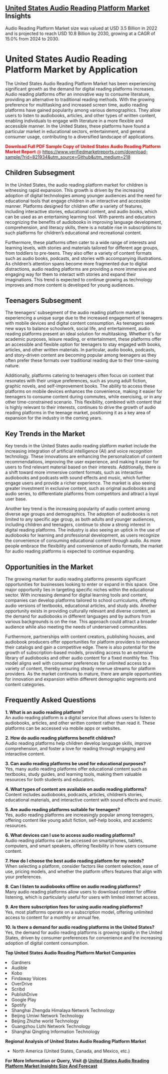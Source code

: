 <h2><a href="https://www.verifiedmarketreports.com/download-sample/?rid=821934&amp;utm_source=Github&amp;utm_medium=218" target="_blank">United States Audio Reading Platform Market</a> Insights</h2><p>Audio Reading Platform Market size was valued at USD 3.5 Billion in 2022 and is projected to reach USD 10.8 Billion by 2030, growing at a CAGR of 15.0% from 2024 to 2030.</p><p><h1>United States Audio Reading Platform Market by Application</h1> <p>The United States Audio Reading Platform Market has been experiencing significant growth as the demand for digital reading platforms increases. Audio reading platforms offer an innovative way to consume literature, providing an alternative to traditional reading methods. With the growing preference for multitasking and increased screen time, audio reading platforms have gained popularity among various demographics. They allow users to listen to audiobooks, articles, and other types of written content, enabling individuals to engage with literature in a more flexible and accessible manner. In the United States, these platforms have found a particular market in educational sectors, entertainment, and general consumer usage, contributing to a diversified landscape of applications.</p> <p><p><span class=""><span style="color: #ff0000;"><strong>Download Full PDF Sample Copy of United States Audio Reading Platform Market Report</strong> @ </span><a href="https://www.verifiedmarketreports.com/download-sample/?rid=821934&amp;utm_source=Github&amp;utm_medium=218" target="_blank">https://www.verifiedmarketreports.com/download-sample/?rid=821934&amp;utm_source=Github&amp;utm_medium=218</a></span></p></p> <h2>Children Subsegment</h2> <p>In the United States, the audio reading platform market for children is witnessing rapid expansion. This growth is driven by the increasing adoption of digital technologies among younger audiences and the need for educational tools that engage children in an interactive and accessible manner. Platforms designed for children offer a variety of features, including interactive stories, educational content, and audio books, which can be used as an entertaining learning tool. With parents and educators recognizing the benefits of audiobooks in improving language development, comprehension, and literacy skills, there is a notable rise in subscriptions to such platforms for children’s educational and recreational content.</p> <p>Furthermore, these platforms often cater to a wide range of interests and learning levels, with stories and materials tailored for different age groups, from toddlers to pre-teens. They also offer a variety of content formats such as audio books, podcasts, and stories with accompanying illustrations. As children’s attention spans become more fragmented due to digital distractions, audio reading platforms are providing a more immersive and engaging way for them to interact with stories and expand their imaginations. This trend is expected to continue growing as technology improves and more content is developed for young audiences.</p> <h2>Teenagers Subsegment</h2> <p>The teenagers’ subsegment of the audio reading platform market is experiencing a unique surge due to the increased engagement of teenagers with mobile devices and digital content consumption. As teenagers seek new ways to balance schoolwork, social life, and entertainment, audio reading platforms present an ideal solution for multitasking. Whether it's for academic purposes, leisure reading, or entertainment, these platforms offer an accessible and flexible option for teenagers to stay engaged with books, articles, and other written materials. In particular, audio books, podcasts, and story-driven content are becoming popular among teenagers as they often prefer these formats over traditional reading due to their time-saving nature.</p> <p>Additionally, platforms catering to teenagers often focus on content that resonates with their unique preferences, such as young adult fiction, graphic novels, and self-improvement books. The ability to access these platforms on mobile devices enhances the convenience, making it easier for teenagers to consume content during commutes, while exercising, or in any other time-constrained scenario. This flexibility, combined with content that is highly relevant to their interests, continues to drive the growth of audio reading platforms in the teenage market, positioning it as a key area of expansion for the industry in the coming years.</p> <h2>Key Trends in the Market</h2> <p>Key trends in the United States audio reading platform market include the increasing integration of artificial intelligence (AI) and voice recognition technology. These innovations are enhancing the personalization of content recommendations, improving the user experience, and making it easier for users to find relevant material based on their interests. Additionally, there is a shift toward more immersive content formats, such as interactive audiobooks and podcasts with sound effects and music, which further engage users and provide a richer experience. The market is also seeing greater investment in exclusive content, such as original audiobooks and audio series, to differentiate platforms from competitors and attract a loyal user base.</p> <p>Another key trend is the increasing popularity of audio content among diverse age groups and demographics. The adoption of audiobooks is not limited to any specific age group, as both adults and younger audiences, including children and teenagers, continue to show a strong interest in digital reading platforms. The industry is also seeing an uptick in the use of audiobooks for learning and professional development, as users recognize the convenience of consuming educational content through audio. As more people embrace the flexibility and convenience of audio formats, the market for audio reading platforms is expected to continue expanding.</p> <h2>Opportunities in the Market</h2> <p>The growing market for audio reading platforms presents significant opportunities for businesses looking to enter or expand in this space. One major opportunity lies in targeting specific niches within the educational sector. With increasing demand for digital learning tools and content, companies can develop platforms tailored to school curriculums, offering audio versions of textbooks, educational articles, and study aids. Another opportunity exists in providing culturally relevant and diverse content, as the demand for audiobooks in different languages and by authors from various backgrounds is on the rise. This approach could attract a broader audience while also meeting the needs of underserved communities.</p> <p>Furthermore, partnerships with content creators, publishing houses, and audiobook producers offer opportunities for platform providers to enhance their catalogs and gain a competitive edge. There is also potential for the growth of subscription-based models, providing access to an extensive library of audiobooks and other audio content for a fixed monthly fee. This model aligns well with consumer preferences for unlimited access to a variety of content, thereby ensuring steady revenue streams for platform providers. As the market continues to mature, there are ample opportunities for innovation and expansion within different demographic segments and content categories.</p> <h2>Frequently Asked Questions</h2> <p><strong>1. What is an audio reading platform?</strong><br> An audio reading platform is a digital service that allows users to listen to audiobooks, articles, and other written content rather than read it. These platforms can be accessed via mobile apps or websites.</p> <p><strong>2. How do audio reading platforms benefit children?</strong><br> Audio reading platforms help children develop language skills, improve comprehension, and foster a love for reading through engaging and interactive content.</p> <p><strong>3. Can audio reading platforms be used for educational purposes?</strong><br> Yes, many audio reading platforms offer educational content such as textbooks, study guides, and learning tools, making them valuable resources for both students and educators.</p> <p><strong>4. What types of content are available on audio reading platforms?</strong><br> Content includes audiobooks, podcasts, articles, children’s stories, educational materials, and interactive content with sound effects and music.</p> <p><strong>5. Are audio reading platforms suitable for teenagers?</strong><br> Yes, audio reading platforms are increasingly popular among teenagers, offering content like young adult fiction, self-help books, and academic resources.</p> <p><strong>6. What devices can I use to access audio reading platforms?</strong><br> Audio reading platforms can be accessed on smartphones, tablets, computers, and smart speakers, offering flexibility in how users consume content.</p> <p><strong>7. How do I choose the best audio reading platform for my needs?</strong><br> When selecting a platform, consider factors like content selection, ease of use, pricing models, and whether the platform offers features that align with your preferences.</p> <p><strong>8. Can I listen to audiobooks offline on audio reading platforms?</strong><br> Many audio reading platforms allow users to download content for offline listening, which is particularly useful for users with limited internet access.</p> <p><strong>9. Are there subscription fees for using audio reading platforms?</strong><br> Yes, most platforms operate on a subscription model, offering unlimited access to content for a monthly or annual fee.</p> <p><strong>10. Is there a demand for audio reading platforms in the United States?</strong><br> Yes, the demand for audio reading platforms is growing rapidly in the United States, driven by consumer preferences for convenience and the increasing adoption of digital content consumption.</p> </p><p><strong>Top United States Audio Reading Platform Market Companies</strong></p><div data-test-id=""><p><li>Gardners</li><li> Audible</li><li> Kobo</li><li> Findaway Voices</li><li> OverDrive</li><li> Scribd</li><li> PublishDrive</li><li> Google Play</li><li> Spotify</li><li> Shanghai Zhengda Himalaya Network Technology</li><li> Beijing Umiwi Network Technology</li><li> Beijing Zhizhe world Technology</li><li> Guangzhou Lizhi Network Technology</li><li> Shanghai Qingting Information Technology</li></p><div><strong>Regional Analysis of&nbsp;United States Audio Reading Platform Market</strong></div><ul><li dir="ltr"><p dir="ltr">North America&nbsp;(United States, Canada, and Mexico, etc.)</p></li></ul><p><strong>For More Information or Query, Visit @&nbsp;</strong><strong><a href="https://www.verifiedmarketreports.com/product/audio-reading-platform-market/?utm_source=Github&amp;utm_medium=218" target="_blank">United States Audio Reading Platform Market Insights Size And Forecast</a></strong></p></div>
